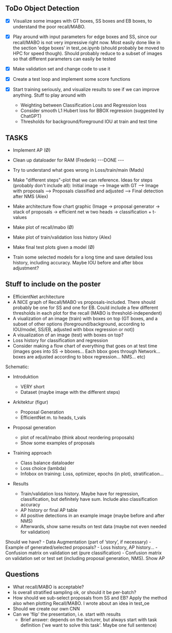 ## ToDo Object Detection
- [x] Visualize some images with GT boxes, SS boxes and EB boxes, to understand the poor recall/MABO.
- [x] Play around with input parameters for edge boxes and SS, since our recall/MABO is not very impressive right now. Most easily done like in the section 'edge boxes' in test_oe.ipynb (should probably be moved to HPC for speed though). Should probably reduce to a subset of images so that different parameters can easily be tested
- [x] Make validation set and change code to use it
- [x] Create a test loop and implement some score functions

- [x] Start training seriously, and visualize results to see if we can improve anything. Stuff to play around with
    - Weighting between Classification Loss and Regression loss
    - Consider smooth L1 Hubert loss for BBOX regression (suggested by ChatGPT)
    - Thresholds for background/foreground IOU at train and test time


## TASKS
- Implement AP (Ø)
- Clean up dataloader for RAM (Frederik) ---DONE ---
- Try to understand what goes wrong in Loss/train/main (Mads)
- Make "different steps"-plot that we can reference. Ideas for steps (probably don't include all): Initial image --> Image with GT -->  Image with proposals --> Proposals classified and adjusted --> Final detection after NMS (Alex)
- Make architecture flow chart graphic (Image -> proposal generator -> stack of proposals -> efficient net w two heads -> classification + t-values
- Make plot of recall/mabo (Ø)
- Make plot of train/validation loss history (Alex)
- Make final test plots given a model (Ø)

- Train some selected models for a long time and save detailed loss history, including accuracy. Maybe IOU before and after bbox adjustment?


## Stuff to include on the poster
- EfficientNet architecture
- A NICE graph of Recall/MABO vs proposals-included. There should probably be one for SS and one for EB. Could include a few different thresholds in each plot for the recall (MABO is threshold-independent)
- A viualization of an image (train) with boxes on top (GT boxes, and a subset of other options (foreground/background, according to IOU/model, SS/EB, adjusted with bbox regression or not))
- A visualization of an image (test) with boxes on top?
- Loss history for classification and regression
- Consider making a flow chart of everything that goes on at test time (images goes into SS -> bboxes... Each bbox goes through Network... boxes are adjusted according to bbox regression... NMS... etc)


Schematic:
- Introduktion
	- VERY short
	- Dataset (maybe image with the different steps)

- Arkitektur (figur)
	- Proposal Generation
	- EfficientNet m. to heads, t_vals

- Proposal generation
	- plot of recall/mabo (think about reordering proposals)
	- Show some examples of proposals

- Training approach
	- Class balance dataloader
	- Loss choice (lambda)
	+ Infobox on training: Loss, optimizer, epochs (in plot), stratification…

- Results
	- Train/validation loss history. Maybe have for regression, classification, but definitely have sum. Include also classification accuracy
	- AP history or final AP table
	- All positive detections in an example image (maybe before and after NMS)
    - Afterwards, show same results on test data (maybe not even needed for validation)

Should we have?
	- Data Augmentation (part of ‘story’, if necessary)
	- Example of generated/selected proposals?
	- Loss history, AP history…
	- Confusion matrix on validation set (pure classification)
	- Confusion matrix on validation set or test set (including proposal generation, NMS). Show AP

## Questions
- What recall/MABO is acceptable?
- Is overall stratified sampling ok, or should it be per-batch?
- How should we sub-select proposals from SS and EB? Apply the method also when plotting Recall/MABO. I wrote about an idea in test_oe
- Should we create our own CNN
- Can we 'flip' the presentation, i.e. start with results
    - Brief answer: depends on the lecturer, but always start with task definition ('we want to solve this task'. Maybe one full sentence)
